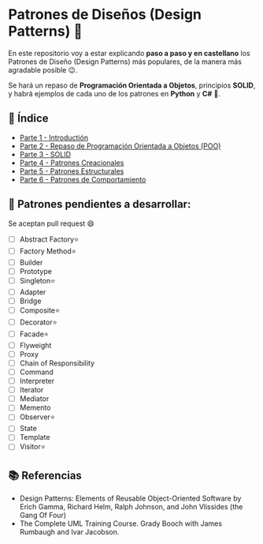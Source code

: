 # Patrones de Diseños (Design Patterns) 🤯

En este repositorio voy a estar explicando **paso a paso y en castellano** los Patrones de Diseño (Design Patterns) más populares, de la manera más agradable posible 😉.

Se hará un repaso de **Programación Orientada a Objetos**, principios **SOLID**, y habrá ejemplos de cada uno de los patrones en **Python** y **C#** 🤩. 

## 📖 Índice
- [Parte 1 - Introductión](https://github.com/juancruzromero/design-patterns/blob/main/apuntes/introduccion.md)
- [Parte 2 - Repaso de Programación Orientada a Objetos (POO)](https://github.com/juancruzromero/design-patterns/blob/main/apuntes/poo.md)
- [Parte 3 - SOLID](https://github.com/juancruzromero/design-patterns/blob/main/apuntes/solid.md)
- [Parte 4 - Patrones Creacionales](https://github.com/juancruzromero/design-patterns/blob/main/apuntes/creacionales.md)
- [Parte 5 - Patrones Estructurales](https://github.com/juancruzromero/design-patterns/blob/main/apuntes/estructurales.md)
- [Parte 6 - Patrones de Comportamiento](https://github.com/juancruzromero/design-patterns/blob/main/apuntes/comportamiento.md)


## 📝 Patrones pendientes a desarrollar:
Se aceptan pull request 😄

* [ ] Abstract Factory⭐
* [ ] Factory Method⭐
* [ ] Builder
* [ ] Prototype
* [ ] Singleton⭐
* [ ] Adapter
* [ ] Bridge 
* [ ] Composite⭐
* [ ] Decorator⭐
* [ ] Facade⭐
* [ ] Flyweight
* [ ] Proxy
* [ ] Chain of Responsibility
* [ ] Command
* [ ] Interpreter
* [ ] Iterator
* [ ] Mediator
* [ ] Memento
* [ ] Observer⭐
* [ ] State
* [ ] Template
* [ ] Visitor⭐

## 📚 Referencias
- Design Patterns: Elements of Reusable Object-Oriented Software by Erich Gamma, Richard Helm, Ralph Johnson, and John Vlissides (the Gang Of Four)
- The Complete UML Training Course. Grady Booch with James Rumbaugh and Ivar Jacobson.